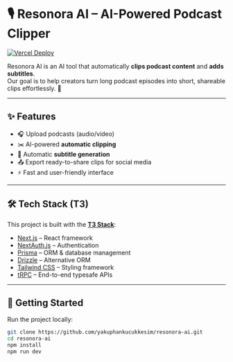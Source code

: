 # 🎙️ Resonora AI – AI-Powered Podcast Clipper

[![Vercel Deploy](https://vercel.com/button)](https://vercel.com)

Resonora AI is an AI tool that automatically **clips podcast content** and **adds subtitles**.  
Our goal is to help creators turn long podcast episodes into short, shareable clips effortlessly. 🚀

---

## ✨ Features
- 🎧 Upload podcasts (audio/video)  
- ✂️ AI-powered **automatic clipping**  
- 📝 Automatic **subtitle generation**  
- 📤 Export ready-to-share clips for social media  
- ⚡ Fast and user-friendly interface  

---

## 🛠️ Tech Stack (T3)
This project is built with the **[T3 Stack](https://create.t3.gg/)**:

- [Next.js](https://nextjs.org) – React framework  
- [NextAuth.js](https://next-auth.js.org) – Authentication  
- [Prisma](https://prisma.io) – ORM & database management  
- [Drizzle](https://orm.drizzle.team) – Alternative ORM  
- [Tailwind CSS](https://tailwindcss.com) – Styling framework  
- [tRPC](https://trpc.io) – End-to-end typesafe APIs  

---

## 🚀 Getting Started

Run the project locally:

```bash
git clone https://github.com/yakuphankucukkesim/resonora-ai.git
cd resonora-ai
npm install
npm run dev
